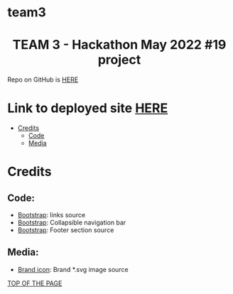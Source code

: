 # team3
<h1 align="center">TEAM 3 - Hackathon May 2022 #19 project</h1>

Repo on GitHub is <a href="https://github.com/CI-Team3/team3" target="_blank" rel="noopener">HERE</a>

# Link to deployed site <a href="https://ci-reconnect.herokuapp.com/" target="_blank" rel="noopener">HERE</a>

- [Credits](#credits)
  + [Code](#code)
  + [Media](#media)






# Credits

## Code:
-   [Bootstrap](https://www.codegrepper.com/code-examples/whatever/bootstrap+4+navbar+cdn): links source
-   [Bootstrap](https://getbootstrap.com/docs/4.0/components/navbar/):  Collapsible  navigation bar
-   [Bootstrap](https://mdbootstrap.com/docs/standard/navigation/footer/): Footer section source

## Media:
-   [Brand icon](https://www.svgrepo.com/show/95704/global-connect.svg): Brand *.svg image source







[TOP OF THE PAGE](#team3)